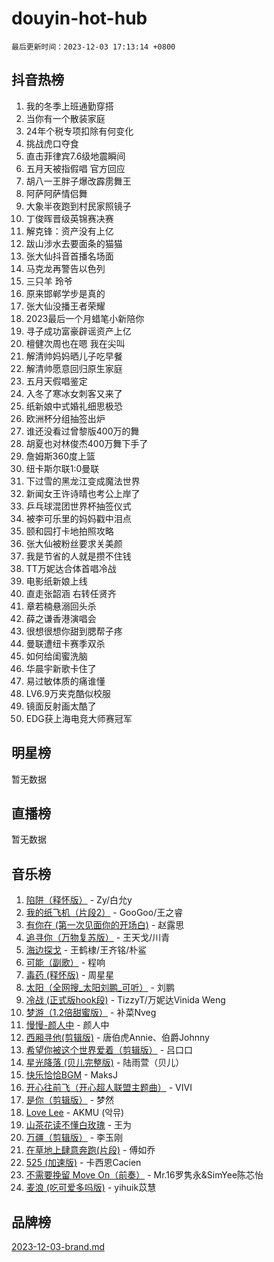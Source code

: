 # douyin-hot-hub

`最后更新时间：2023-12-03 17:13:14 +0800`

## 抖音热榜

1. 我的冬季上班通勤穿搭
1. 当你有一个散装家庭
1. 24年个税专项扣除有何变化
1. 挑战虎口夺食
1. 直击菲律宾7.6级地震瞬间
1. 五月天被指假唱 官方回应
1. 胡八一王胖子爆改霹雳舞王
1. 阿萨阿萨情侣舞
1. 大象半夜跑到村民家照镜子
1. 丁俊晖晋级英锦赛决赛
1. 解克锋：资产没有上亿
1. 跋山涉水去要面条的猫猫
1. 张大仙抖音首播名场面
1. 马克龙再警告以色列
1. 三只羊 玲爷
1. 原来邯郸学步是真的
1. 张大仙没播王者荣耀
1. 2023最后一个月蜡笔小新陪你
1. 寻子成功富豪辟谣资产上亿
1. 檀健次周也在嗯 我在尖叫
1. 解清帅妈妈晒儿子吃早餐
1. 解清帅愿意回归原生家庭
1. 五月天假唱鉴定
1. 入冬了寒冰女刺客又来了
1. 纸新娘中式婚礼细思极恐
1. 欧洲杯分组抽签出炉
1. 谁还没看过曾黎版400万的舞
1. 胡夏也对林俊杰400万舞下手了
1. 詹姆斯360度上篮
1. 纽卡斯尔联1:0曼联
1. 下过雪的黑龙江变成魔法世界
1. 新闻女王许诗晴也考公上岸了 ​
1. 乒乓球混团世界杯抽签仪式
1. 被李可乐里的妈妈戳中泪点
1. 颐和园打卡地拍照攻略
1. 张大仙被粉丝要求关美颜
1. 我是节省的人就是攒不住钱
1. TT万妮达合体首唱冷战
1. 电影纸新娘上线
1. 直走张韶涵 右转任贤齐
1. 章若楠悬溺回头杀
1. 薛之谦香港演唱会
1. 很想很想你甜到腮帮子疼
1. 曼联遭纽卡赛季双杀
1. 如何给闺蜜洗脑
1. 华晨宇新歌卡住了
1. 易过敏体质的痛谁懂
1. LV6.9万夹克酷似校服
1. 镜面反射画太酷了
1. EDG获上海电竞大师赛冠军

## 明星榜

暂无数据

## 直播榜

暂无数据

## 音乐榜

1. [陷阱（释怀版）](https://sf3-cdn-tos.douyinstatic.com/obj/tos-cn-ve-2774/oE8C21LeZrzKLDFfQYgMzx4GAIHageG5IzayY7) - Zy/白允y
1. [我的纸飞机（片段2）](https://sf3-cdn-tos.douyinstatic.com/obj/tos-cn-ve-2774/oM2ZrKcg2CD5AeRB2gkeXOFB1IxAGJdZPazYHf) - GooGoo/王之睿
1. [有你在 (第一次见面你的开场白)](https://sf3-cdn-tos.douyinstatic.com/obj/tos-cn-ve-2774/oAthrQ3ClJBfI57uBoFEgNDYtNCZ0TSYQQfxQ0) - 赵露思
1. [追寻你（万物复苏版）](https://sf3-cdn-tos.douyinstatic.com/obj/tos-cn-ve-2774/oYeAZJsbjIDit9APmBg8u6uDUQnHmoCf3gbo74) - 王天戈/川青
1. [海边探戈](https://sf3-cdn-tos.douyinstatic.com/obj/tos-cn-ve-2774/os9gE0VQCGqt6VQkZDyBBYvfSDY0QFe3vVmubn) - 王鹤棣/王齐铭/朴鲨
1. [可能（副歌）](https://sf6-cdn-tos.douyinstatic.com/obj/tos-cn-ve-2774/cde1731888894259b333569393c2fb51) - 程响
1. [毒药 (释怀版)](https://sf6-cdn-tos.douyinstatic.com/obj/tos-cn-ve-2774/oYILMEAzspdZBIzy4frJNB8ZHPHWAhiwowd4Ad) - 周星星
1. [太阳（全网搜_太阳刘鹏_可听）](https://sf3-cdn-tos.douyinstatic.com/obj/tos-cn-ve-2774/ogWbyIQnlBFImVbeDocRdCIYtBHlbJXgfZMvgz) - 刘鹏
1. [冷战 (正式版hook段)](https://sf6-cdn-tos.douyinstatic.com/obj/tos-cn-ve-2774/oMuEoiBasWApEMVDgNiI8VAByNmwo5J0pyf8Yx) - TizzyT/万妮达Vinida Weng
1. [梦游（1.2倍甜蜜版）](https://sf6-cdn-tos.douyinstatic.com/obj/tos-cn-ve-2774/o4gyAUm8hwufoEABmwVIiQtHsFuGzAEEWtNMzo) - 补菜Nveg
1. [慢慢-颜人中](https://sf6-cdn-tos.douyinstatic.com/obj/tos-cn-ve-2774/ocjHNfBXdBxQNC8ZGAeoLMFTUgtBg8bkExunDC) - 颜人中
1. [西厢寻他(剪辑版)](https://sf6-cdn-tos.douyinstatic.com/obj/tos-cn-ve-2774/oUsAVfAQKlRNxEv5qxvIB8o5qmIWUcXbzJKJhw) - 唐伯虎Annie、伯爵Johnny
1. [希望你被这个世界爱着（剪辑版）](https://sf3-cdn-tos.douyinstatic.com/obj/tos-cn-ve-2774/oo4H3BfEygN7l7bQaMBOZHCQ1eI4FqtED5skQ2) - 吕口口
1. [星光降落 (贝儿完整版)](https://sf3-cdn-tos.douyinstatic.com/obj/tos-cn-ve-2774/okwB9hAwyAtsFFkFBzAX1hOOfQuIoMNs0W2Mwr) - 陆雨萱（贝儿）
1. [快乐恰恰BGM](https://sf3-cdn-tos.douyinstatic.com/obj/tos-cn-ve-2774/07b173ca7d2f40f3ba0b97ac7fa3a44a) - MaksJ
1. [开心往前飞（开心超人联盟主题曲）](https://sf3-cdn-tos.douyinstatic.com/obj/tos-cn-ve-2774/9d8fb7c82cf1421fb93a9fe925275e0a) - VIVI
1. [是你（剪辑版）](https://sf3-cdn-tos.douyinstatic.com/obj/tos-cn-ve-2774/46019dae783c4c969944217fe1cfafc4) - 梦然
1. [Love Lee](https://sf3-cdn-tos.douyinstatic.com/obj/tos-cn-ve-2774/o05GbkJGbCBTdDnMtB0fwOYgkeZp23vrWQDQBS) - AKMU (악뮤)
1. [山茶花读不懂白玫瑰](https://sf3-cdn-tos.douyinstatic.com/obj/tos-cn-ve-2774/osfn8B7DktrRHEPJgPCfDbw7QDQEkwC16BxZg9) - 王为
1. [万疆（剪辑版）](https://sf6-cdn-tos.douyinstatic.com/obj/tos-cn-ve-2774/ooG7oVgFlDTelKCjCsTTobQvbdtj1BBQXnfZd8) - 李玉刚
1. [在草地上肆意奔跑(片段)](https://sf6-cdn-tos.douyinstatic.com/obj/tos-cn-ve-2774/8831d494742f45dabdfa8adb8b817259) - 傅如乔
1. [525 (加速版)](https://sf3-cdn-tos.douyinstatic.com/obj/tos-cn-ve-2774/oIfKCtqfDyP8Vc9FpAPgWMyezT6LnDT1abRwGg) - 卡西恩Cacien
1. [不需要挽留 Move On（前奏）](https://sf6-cdn-tos.douyinstatic.com/obj/tos-cn-ve-2774/ooCBhgCCkF4nExzQL9WZSUbitfA8IsDkgQIYhe) - Mr.16罗隽永&SimYee陈芯怡
1. [麦浪 (吃可爱多吗版)](https://sf3-cdn-tos.douyinstatic.com/obj/tos-cn-ve-2774/fb2bf2aaa2854aaa8ec0fcfabbee4bd8) - yihuik苡慧

## 品牌榜

[2023-12-03-brand.md](2023-12-03-brand.md)
